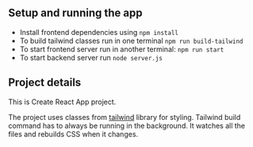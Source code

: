 ## Setup and running the app

- Install frontend dependencies using `npm install`
- To build tailwind classes run in one terminal `npm run build-tailwind`
- To start frontend server run in another terminal: `npm run start`
- To start backend server run `node server.js`


## Project details

This is Create React App project.

The project uses classes from [tailwind](https://tailwindcss.com/) library for styling. Tailwind build command has to always be running in the background. It watches all the files and rebuilds CSS when it changes.

